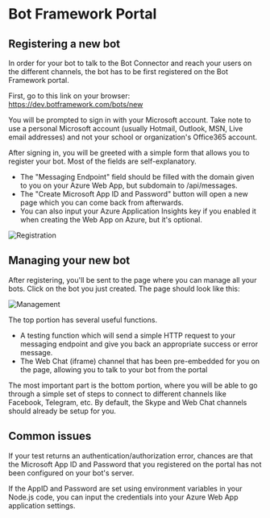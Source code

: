 # Bot Framework Portal

## Registering a new bot

In order for your bot to talk to the Bot Connector and reach your users on the different channels, the bot has to be first registered on the Bot Framework portal. 

First, go to this link on your browser: https://dev.botframework.com/bots/new

You will be prompted to sign in with your Microsoft account. Take note to use a personal Microsoft account (usually Hotmail, Outlook, MSN, Live email addresses) and not your school or organization's Office365 account.

After signing in, you will be greeted with a simple form that allows you to register your bot. Most of the fields are self-explanatory. 
- The "Messaging Endpoint" field should be filled with the domain given to you on your Azure Web App, but subdomain to /api/messages.
- The "Create Microsoft App ID and Password" button will open a new page which you can come back from afterwards.
- You can also input your Azure Application Insights key if you enabled it when creating the Web App on Azure, but it's optional.

![Registration](https://raw.githubusercontent.com/alyssaong1/HOL-NUSHackathon/master/Images/Portal/Registration.PNG)

## Managing your new bot
After registering, you'll be sent to the page where you can manage all your bots. Click on the bot you just created. The page should look like this:

![Management](https://raw.githubusercontent.com/alyssaong1/HOL-NUSHackathon/master/Images/Portal/Management.PNG)

The top portion has several useful functions.
- A testing function which will send a simple HTTP request to your messaging endpoint and give you back an appropriate success or error message.
- The Web Chat (iframe) channel that has been pre-embedded for you on the page, allowing you to talk to your bot from the portal

The most important part is the bottom portion, where you will be able to go through a simple set of steps to connect to different channels like Facebook, Telegram, etc.
By default, the Skype and Web Chat channels should already be setup for you. 

## Common issues
If your test returns an authentication/authorization error, chances are that the Microsoft App ID and Password that you registered on the portal has not been configured on your bot's server.

If the AppID and Password are set using environment variables in your Node.js code, you can input the credentials into your Azure Web App application settings.